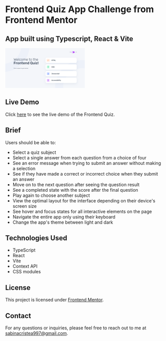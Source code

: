 # Frontend Quiz App Challenge from Frontend Mentor

## App built using Typescript, React & Vite

<img src="src/assets/images/quiz-desktop-light.png" alt="Image" width=50% height=50%>

## Live Demo
Click [here](https://frontend-quiz-sabina.netlify.app/) to see the live demo of the Frontend Quiz.

## Brief
Users should be able to:
- Select a quiz subject
- Select a single answer from each question from a choice of four
- See an error message when trying to submit an answer without making a selection
- See if they have made a correct or incorrect choice when they submit an answer
- Move on to the next question after seeing the question result
- See a completed state with the score after the final question
- Play again to choose another subject
- View the optimal layout for the interface depending on their device's screen size
- See hover and focus states for all interactive elements on the page
- Navigate the entire app only using their keyboard
- Change the app's theme between light and dark

## Technologies Used
- TypeScript
- React
- Vite
- Context API
- CSS modules

## License
This project is licensed under [Frontend Mentor](https://www.frontendmentor.io/).

## Contact
For any questions or inquiries, please feel free to reach out to me at sabinacristea997@gmail.com.
